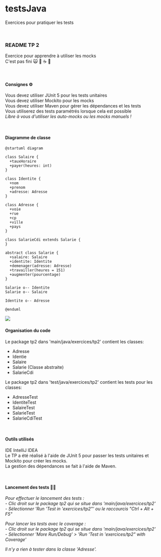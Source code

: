 # testsJava
Exercices pour pratiquer les tests

&nbsp;
### README TP 2
Exercice pour apprendre à utiliser les mocks\
C'est pas fini :scream_cat: :hankey: :coffee: :octopus:

&nbsp;
#### Consignes ⚙️
Vous devez utiliser JUnit 5 pour les tests unitaires\
Vous devez utiliser Mockito pour les mocks\
Vous devez utiliser Maven pour gérer les dépendances et les tests\
Vous utiliserez des tests paramétrés lorsque cela est possible\
_Libre à vous d'utiliser les auto-mocks ou les mocks manuels !_

&nbsp;
#### Diagramme de classe
```puml
@startuml diagram

class Salaire {
  +tauxHoraire
  +payer(heures: int)
}

class Identite {
  +nom
  +prenom
  +adresse: Adresse
}

class Adresse {
  +voie
  +rue
  +cp
  +ville
  +pays
}

class SalarieCdi extends Salarie {
}

abstract class Salarie {
  +salaire: Salaire
  +identite: Identite
  +demenager(adresse: Adresse)
  +travailler(heures = 151)
  +augmenter(pourcentage)
}

Salarie o-- Identite
Salarie o-- Salaire

Identite o-- Adresse

@enduml

```
![](diagram.svg)
&nbsp;
#### Organisation du code 
Le package tp2 dans 'main/java/exercices/tp2' contient les classes:
- Adresse
- Identie
- Salaire
- Salarie (Classe abstraite)
- SalarieCdi 

Le package tp2 dans 'test/java/exercices/tp2' contient les tests pour les classes:
- AdresseTest
- IdentiteTest
- SalaireTest
- SalarieTest
- SalarieCdiTest

&nbsp;
#### Outils utilisés

IDE IntelliJ IDEA\
Le TP a été réalisé à l'aide de JUnit 5 pour passer les tests unitaires et Mockito pour créer les mocks.\
La gestion des dépendances se fait à l'aide de Maven.

&nbsp;
#### Lancement des tests :man_scientist:

_Pour effectuer le lancement des tests :_\
_- Clic droit sur le package tp2 qui se situe dans 'main/java/exercices/tp2'_\
_- Sélectionner 'Run 'Test in 'exercices/tp2"' ou le raccourcis "Ctrl + Alt + F5"_

_Pour lancer les tests avec le coverage :_\
_- Clic droit sur le package tp2 qui se situe dans 'main/java/exercices/tp2'_\
_- Sélectionner 'More Run/Debug' > 'Run 'Test in 'exercices/tp2" with Coverage'_

_Il n'y a rien à tester dans la classe 'Adresse'._




